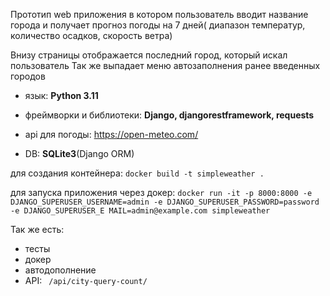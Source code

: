 Прототип web приложения в котором пользователь вводит название города
и получает прогноз погоды на 7 дней(
диапазон температур, количество осадков, скорость ветра)

Внизу страницы отображается последний город, который искал пользователь
Так же выпадает меню автозаполнения ранее введенных городов

* язык: **Python 3.11**

* фреймворки и библиотеки: **Django, djangorestframework, requests**
* api для погоды: https://open-meteo.com/
* DB: **SQLite3**(Django ORM)

для создания контейнера:
`docker build -t simpleweather .`

для запуска приложения через докер:
`docker run -it -p 8000:8000 -e DJANGO_SUPERUSER_USERNAME=admin -e DJANGO_SUPERUSER_PASSWORD=password -e DJANGO_SUPERUSER_E
MAIL=admin@example.com simpleweather`

Так же есть:
* тесты
* докер
* автодополнение
* API: ` /api/city-query-count/`

